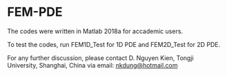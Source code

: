 # FEM-PDE
The codes were written in Matlab 2018a for accademic users.

To test the codes, run FEM1D_Test for 1D PDE and FEM2D_Test for 2D PDE.

For any further discussion, please contact D. Nguyen Kien, Tongji University, Shanghai, China via email: nkdung@hotmail.com
